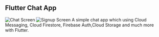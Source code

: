 ## Flutter Chat App

![Chat Screen](https://i.ibb.co/31j0hN7/1.png)
![Signup Screen](https://i.ibb.co/RprjtSn/2.png)
A simple chat app which using Cloud Messaging, Cloud Firestore, Firebase Auth,Cloud Storage and much more with Flutter.
